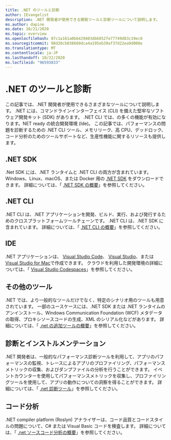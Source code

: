 ```yaml
---
title: .NET のツールと診断
author: IEvangelist
description: .NET 開発者が使用できる開発ツールと診断ツールについて説明します。
ms.author: dapine
ms.date: 10/21/2020
ms.topic: overview
ms.openlocfilehash: 07c1a161a0bb429403db6852fe77749d83c19ec0
ms.sourcegitcommit: 98d20cb038669dca4a195eb39af37d22ea9d008e
ms.translationtype: MT
ms.contentlocale: ja-JP
ms.lasthandoff: 10/22/2020
ms.locfileid: "96593833"
---
```

# <a name="tools-and-diagnostics-in-net"></a>.NET のツールと診断

この記事では、.NET 開発者が使用できるさまざまなツールについて説明します。 .NET には、コマンドラインインターフェイス (CLI) を備えた堅牢なソフトウェア開発キット (SDK) があります。 .NET CLI では、の多くの機能が有効になります。NET ready の統合開発環境 (Ide)。 この記事では、パフォーマンスの問題を診断するための .NET CLI ツール、メモリリーク、高 CPU、デッドロック、コード分析のためのツールサポートなど、生産性機能に関するリソースも提供します。

## <a name="net-sdk"></a>.NET SDK

.Net SDK には、.NET ランタイムと .NET CLI の両方が含まれています。 Windows、Linux、macOS、または Docker 用の [.NET SDK](https://dotnet.microsoft.com/download) をダウンロードできます。 詳細については、「 [.NET SDK の概要](../core/sdk.md)」を参照してください。

## <a name="net-cli"></a>.NET CLI

.NET CLI は、.NET アプリケーションを開発、ビルド、実行、および発行するためのクロスプラットフォームツールチェーンです。 .NET CLI は、.NET SDK に含まれています。 詳細については、「 [.NET CLI の概要](../core/tools/index.md)」を参照してください。

## <a name="ides"></a>IDE

.NET アプリケーションは、 [Visual Studio Code](https://code.visualstudio.com/docs)、 [Visual Studio](/visualstudio/windows)、または [Visual Studio for Mac](/visualstudio/mac)で作成できます。 クラウドを利用した開発環境の詳細については、「 [Visual Studio Codespaces](/visualstudio/codespaces/overview/what-is-vsonline)」を参照してください。

## <a name="additional-tools"></a>その他のツール

.NET では、より一般的なツールだけでなく、特定のシナリオ用のツールも用意されています。 一部のユースケースには、.NET SDK または .NET ランタイムのアンインストール、Windows Communication Foundation (WCF) メタデータの取得、プロキシソースコードの生成、XML のシリアル化などがあります。 詳細については、「 [.net の追加ツールの概要](../core/additional-tools/index.md)」を参照してください。

## <a name="diagnostics-and-instrumentation"></a>診断とインストルメンテーション

.NET 開発者は、一般的なパフォーマンス診断ツールを利用して、アプリのパフォーマンスの監視、トレースによるアプリのプロファイリング、パフォーマンスメトリックの収集、およびダンプファイルの分析を行うことができます。 イベントカウンターを使用してパフォーマンスメトリックを収集し、プロファイリングツールを使用して、アプリの動作についての洞察を得ることができます。 詳細については、「 [.net 診断ツール](../core/diagnostics/index.md)」を参照してください。

## <a name="code-analysis"></a>コード分析

.NET compiler platform (Roslyn) アナライザーは、コード品質とコードスタイルの問題について、C# または Visual Basic コードを検査します。 詳細については、「 [.net ソースコード分析の概要](code-analysis/overview.md)」を参照してください。
